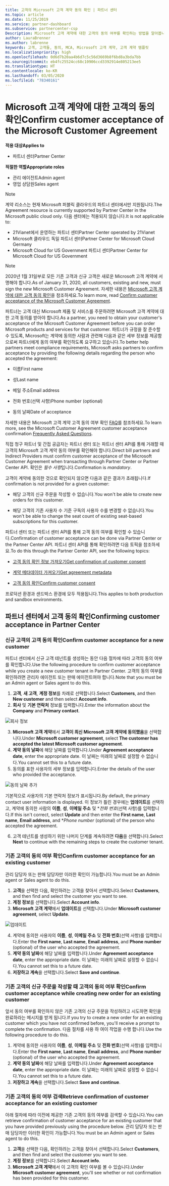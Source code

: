 ```yaml
---
title: 고객의 Microsoft 고객 계약 동의 확인 | 파트너 센터
ms.topic: article
ms.date: 11/25/2019
ms.service: partner-dashboard
ms.subservice: partnercenter-csp
Description: Microsoft 고객 계약에 대한 고객의 동의 여부를 확인하는 방법을 알아봅니다. 이는 고객을 위해 Microsoft 제품 및 서비스를 주문하는 데 필요할 수 있습니다.
author: LauraBrenner
ms.author: labrenne
keywords: 고객, 고객들, 동의, MCA, Microsoft 고객 계약, 고객 계약 템플릿
ms.localizationpriority: high
ms.openlocfilehash: 0d6d7b20aa4b6d7c5c56d3669b8f6bd8a3bda7bb
ms.sourcegitcommit: eb4fc25524cc68c10906ccd3392914e805213ee5
ms.translationtype: HT
ms.contentlocale: ko-KR
ms.lasthandoff: 03/05/2020
ms.locfileid: "78340161"
---
```

# <a name="confirm-customer-acceptance-of-the-microsoft-customer-agreement"></a><span data-ttu-id="b3dae-105">Microsoft 고객 계약에 대한 고객의 동의 확인</span><span class="sxs-lookup"><span data-stu-id="b3dae-105">Confirm customer acceptance of the Microsoft Customer Agreement</span></span>

<span data-ttu-id="b3dae-106">**적용 대상**</span><span class="sxs-lookup"><span data-stu-id="b3dae-106">**Applies to**</span></span>
-  <span data-ttu-id="b3dae-107">파트너 센터</span><span class="sxs-lookup"><span data-stu-id="b3dae-107">Partner Center</span></span>

<span data-ttu-id="b3dae-108">**적절한 역할**</span><span class="sxs-lookup"><span data-stu-id="b3dae-108">**Appropriate roles**</span></span>

- <span data-ttu-id="b3dae-109">관리 에이전트</span><span class="sxs-lookup"><span data-stu-id="b3dae-109">Admin agent</span></span>
- <span data-ttu-id="b3dae-110">영업 상담원</span><span class="sxs-lookup"><span data-stu-id="b3dae-110">Sales agent</span></span>

> [!NOTE]
> <span data-ttu-id="b3dae-111">계약 리소스는 현재 Microsoft 퍼블릭 클라우드의 파트너 센터에서만 지원됩니다.</span><span class="sxs-lookup"><span data-stu-id="b3dae-111">The Agreement resource is currently supported by Partner Center in the Microsoft public cloud only.</span></span> <span data-ttu-id="b3dae-112">다음 센터에는 적용되지 않습니다.</span><span class="sxs-lookup"><span data-stu-id="b3dae-112">It is not applicable to:</span></span>
> * <span data-ttu-id="b3dae-113">21Vianet에서 운영하는 파트너 센터</span><span class="sxs-lookup"><span data-stu-id="b3dae-113">Partner Center operated by 21Vianet</span></span>
> * <span data-ttu-id="b3dae-114">Microsoft 클라우드 독일 파트너 센터</span><span class="sxs-lookup"><span data-stu-id="b3dae-114">Partner Center for Microsoft Cloud Germany</span></span>
> * <span data-ttu-id="b3dae-115">Microsoft Cloud for US Government 파트너 센터</span><span class="sxs-lookup"><span data-stu-id="b3dae-115">Partner Center for Microsoft Cloud for US Government</span></span>

>[!NOTE]
><span data-ttu-id="b3dae-116">2020년 1월 31일부로 모든 기존 고객과 신규 고객은 새로운 Microsoft 고객 계약에 서명해야 합니다.</span><span class="sxs-lookup"><span data-stu-id="b3dae-116">As of January 31, 2020, all customers, existing and new, must sign the new Microsoft Customer Agreement.</span></span> <span data-ttu-id="b3dae-117">자세한 내용은 [Microsoft 고객 계약에 대한 고객 동의 확인](confirm-customer-agreement.md)을 참조하세요.</span><span class="sxs-lookup"><span data-stu-id="b3dae-117">To learn more, read [Confirm customer acceptance of the Microsoft Customer Agreement](confirm-customer-agreement.md).</span></span>

<span data-ttu-id="b3dae-118">파트너는 고객 대신 Microsoft 제품 및 서비스를 주문하려면 Microsoft 고객 계약에 대한 고객 동의를 받아야 합니다.</span><span class="sxs-lookup"><span data-stu-id="b3dae-118">As a partner, you need to obtain your customer's acceptance of the Microsoft Customer Agreement before you can order Microsoft products and services for that customer.</span></span> <span data-ttu-id="b3dae-119">파트너가 규정을 잘 준수할 수 있도록, Microsoft는 계약에 동의한 사람과 관련해 다음과 같은 세부 정보를 제공함으로써 파트너에게 동의 여부를 확인하도록 요구하고 있습니다.</span><span class="sxs-lookup"><span data-stu-id="b3dae-119">To better help partners meet compliance requirements, Microsoft asks partners to confirm acceptance by providing the following details regarding the person who accepted the agreement:</span></span> 

-   <span data-ttu-id="b3dae-120">이름</span><span class="sxs-lookup"><span data-stu-id="b3dae-120">First name</span></span>

-   <span data-ttu-id="b3dae-121">성</span><span class="sxs-lookup"><span data-stu-id="b3dae-121">Last name</span></span>

-   <span data-ttu-id="b3dae-122">메일 주소</span><span class="sxs-lookup"><span data-stu-id="b3dae-122">Email address</span></span>

-   <span data-ttu-id="b3dae-123">전화 번호(선택 사항)</span><span class="sxs-lookup"><span data-stu-id="b3dae-123">Phone number (optional)</span></span>

-   <span data-ttu-id="b3dae-124">동의 날짜</span><span class="sxs-lookup"><span data-stu-id="b3dae-124">Date of acceptance</span></span>

<span data-ttu-id="b3dae-125">자세한 내용은 Microsoft 고객 계약 고객 동의 여부 확인 [FAQ](https://docs.microsoft.com/partner-center/confirm-consent-faq)를 참조하세요.</span><span class="sxs-lookup"><span data-stu-id="b3dae-125">To learn more, see the Microsoft Customer Agreement customer acceptance confirmation [Frequently Asked Questions](https://docs.microsoft.com/partner-center/confirm-consent-faq).</span></span>

<span data-ttu-id="b3dae-126">직접 청구 파트너 및 간접 공급자는 파트너 센터 또는 파트너 센터 API를 통해 거래할 때 고객의 Microsoft 고객 계약 동의 여부를 확인해야 합니다.</span><span class="sxs-lookup"><span data-stu-id="b3dae-126">Direct bill partners and Indirect Providers must confirm customer acceptance of the Microsoft Customer Agreement when transacting through Partner Center or Partner Center API.</span></span> <span data-ttu-id="b3dae-127">확인은 *필수 사항*입니다.</span><span class="sxs-lookup"><span data-stu-id="b3dae-127">Confirmation is *mandatory*.</span></span>

<span data-ttu-id="b3dae-128">고객이 계약에 동의한 것으로 확인되지 않으면 다음과 같은 결과가 초래됩니다.</span><span class="sxs-lookup"><span data-stu-id="b3dae-128">If confirmation is not provided for a given customer:</span></span>

-   <span data-ttu-id="b3dae-129">해당 고객의 신규 주문을 작성할 수 없습니다.</span><span class="sxs-lookup"><span data-stu-id="b3dae-129">You won't be able to create new orders for this customer.</span></span>

-   <span data-ttu-id="b3dae-130">해당 고객의 기존 사용자 수 기준 구독의 사용자 수를 변경할 수 없습니다.</span><span class="sxs-lookup"><span data-stu-id="b3dae-130">You won't be able to change the seat count of existing seat-based subscriptions for this customer.</span></span>

<span data-ttu-id="b3dae-131">파트너 센터 또는 파트너 센터 API를 통해 고객 동의 여부를 확인할 수 있습니다.</span><span class="sxs-lookup"><span data-stu-id="b3dae-131">Confirmation of customer acceptance can be done via Partner Center or the Partner Center API.</span></span> <span data-ttu-id="b3dae-132">파트너 센터 API를 통해 확인하려면 다음 토픽을 참조하세요.</span><span class="sxs-lookup"><span data-stu-id="b3dae-132">To do this through the Partner Center API, see the following topics:</span></span> 

-   [<span data-ttu-id="b3dae-133">고객 동의 확인 정보 가져오기</span><span class="sxs-lookup"><span data-stu-id="b3dae-133">Get confirmation of customer consent</span></span>](https://docs.microsoft.com/partner-center/develop/get-confirmation-of-customer-consent)

-   [<span data-ttu-id="b3dae-134">계약 메타데이터 가져오기</span><span class="sxs-lookup"><span data-stu-id="b3dae-134">Get agreement metadata</span></span>](https://docs.microsoft.com/partner-center/develop/get-agreement-metadata)

-   [<span data-ttu-id="b3dae-135">고객 동의 확인</span><span class="sxs-lookup"><span data-stu-id="b3dae-135">Confirm customer consent</span></span>](https://docs.microsoft.com/partner-center/develop/confirm-customer-consent)


<span data-ttu-id="b3dae-136">프로덕션 환경과 샌드박스 환경에 모두 적용됩니다.</span><span class="sxs-lookup"><span data-stu-id="b3dae-136">This applies to both production and sandbox environments.</span></span>

## <a name="confirming-customer-acceptance-in-partner-center"></a><span data-ttu-id="b3dae-137">파트너 센터에서 고객 동의 확인</span><span class="sxs-lookup"><span data-stu-id="b3dae-137">Confirming customer acceptance in Partner Center</span></span>

### <a name="confirm-customer-acceptance-for-a-new-customer"></a><span data-ttu-id="b3dae-138">신규 고객의 고객 동의 확인</span><span class="sxs-lookup"><span data-stu-id="b3dae-138">Confirm customer acceptance for a new customer</span></span>

<span data-ttu-id="b3dae-139">파트너 센터에서 신규 고객 테넌트를 생성하는 동안 다음 절차에 따라 고객의 동의 여부를 확인합니다.</span><span class="sxs-lookup"><span data-stu-id="b3dae-139">Use the following procedure to confirm customer acceptance while you create a new customer tenant in Partner Center.</span></span> <span data-ttu-id="b3dae-140">고객의 동의 여부를 확인하려면 관리자 에이전트 또는 판매 에이전트여야 합니다.</span><span class="sxs-lookup"><span data-stu-id="b3dae-140">Note that you must be an Admin agent or Sales agent to do this.</span></span>

1. <span data-ttu-id="b3dae-141">**고객**, **새 고객**, **계정 정보**를 차례로 선택합니다.</span><span class="sxs-lookup"><span data-stu-id="b3dae-141">Select **Customers**, and then **New customer** and then select **Account info**.</span></span>
2. <span data-ttu-id="b3dae-142">**회사** 및 **기본 연락처** 정보를 입력합니다.</span><span class="sxs-lookup"><span data-stu-id="b3dae-142">Enter the information about the **Company** and **Primary contact**.</span></span>

![회사 정보](images/mca/mca1.png)

3. <span data-ttu-id="b3dae-144">**Microsoft 고객 계약**에서 **고객이 최신 Microsoft 고객 계약에 동의했음**을 선택합니다.</span><span class="sxs-lookup"><span data-stu-id="b3dae-144">Under **Microsoft customer agreement**, select **The customer has accepted the latest Microsoft customer agreement**.</span></span>
4. <span data-ttu-id="b3dae-145">**계약 동의 날짜**에 해당 날짜를 입력합니다.</span><span class="sxs-lookup"><span data-stu-id="b3dae-145">Under **Agreement acceptance date**, enter the appropriate date.</span></span> <span data-ttu-id="b3dae-146">이 날짜는 미래의 날짜로 설정할 수 없습니다.</span><span class="sxs-lookup"><span data-stu-id="b3dae-146">You cannot set this to a future date.</span></span>
5. <span data-ttu-id="b3dae-147">동의를 표한 사용자의 세부 정보를 입력합니다.</span><span class="sxs-lookup"><span data-stu-id="b3dae-147">Enter the details of the user who provided the acceptance.</span></span>

![동의 날짜 추가](images/mca/MCA3.png)

<span data-ttu-id="b3dae-149">기본적으로 사용자의 기본 연락처 정보가 표시됩니다.</span><span class="sxs-lookup"><span data-stu-id="b3dae-149">By default, the primary contact user information is displayed.</span></span> <span data-ttu-id="b3dae-150">이 정보가 틀린 경우에는 **업데이트**를 선택하고, 계약에 동의한 사람의 **이름**, **성**, **이메일 주소** 및 \**전화 번호*(선택 사항)를 입력합니다.</span><span class="sxs-lookup"><span data-stu-id="b3dae-150">If this isn't correct, select **Update** and then enter the **First name**, **Last name**, **Email address**, and \**Phone number* (optional) of the person who accepted the agreement.</span></span>

6. <span data-ttu-id="b3dae-151">고객 테넌트를 생성하기 위한 나머지 단계를 계속하려면 **다음**을 선택합니다.</span><span class="sxs-lookup"><span data-stu-id="b3dae-151">Select **Next** to continue with the remaining steps to create the customer tenant.</span></span>

### <a name="confirm-customer-acceptance-for-an-existing-customer"></a><span data-ttu-id="b3dae-152">기존 고객의 동의 여부 확인</span><span class="sxs-lookup"><span data-stu-id="b3dae-152">Confirm customer acceptance for an existing customer</span></span>

<span data-ttu-id="b3dae-153">관리 담당자 또는 판매 담당자만 이러한 확인이 가능합니다.</span><span class="sxs-lookup"><span data-stu-id="b3dae-153">You must be an Admin agent or Sales agent to do this.</span></span>

1. <span data-ttu-id="b3dae-154">**고객**을 선택한 다음, 확인하려는 고객을 찾아서 선택합니다.</span><span class="sxs-lookup"><span data-stu-id="b3dae-154">Select **Customers**, and then find and select the customer you want to see.</span></span>
2. <span data-ttu-id="b3dae-155">**계정 정보**를 선택합니다.</span><span class="sxs-lookup"><span data-stu-id="b3dae-155">Select **Account info**.</span></span>
3. <span data-ttu-id="b3dae-156">**Microsoft 고객 계약**에서 **업데이트**를 선택합니다.</span><span class="sxs-lookup"><span data-stu-id="b3dae-156">Under **Microsoft customer agreement**, select **Update**.</span></span>

![업데이트](images/mca/mca4.png)

4. <span data-ttu-id="b3dae-158">계약에 동의한 사용자의 **이름**, **성**, **이메일 주소** 및 **전화 번호**(선택 사항)를 입력합니다.</span><span class="sxs-lookup"><span data-stu-id="b3dae-158">Enter the **First name**, **Last name**, **Email address**, and **Phone number** (optional) of the user who accepted the agreement.</span></span>
5. <span data-ttu-id="b3dae-159">**계약 동의 날짜**에 해당 날짜를 입력합니다.</span><span class="sxs-lookup"><span data-stu-id="b3dae-159">Under **Agreement acceptance date**, enter the appropriate date.</span></span> <span data-ttu-id="b3dae-160">이 날짜는 미래의 날짜로 설정할 수 없습니다.</span><span class="sxs-lookup"><span data-stu-id="b3dae-160">You cannot set this to a future date.</span></span>
6. <span data-ttu-id="b3dae-161">**저장하고 계속**을 선택합니다.</span><span class="sxs-lookup"><span data-stu-id="b3dae-161">Select **Save and continue**.</span></span>

### <a name="confirm-customer-acceptance-while-creating-new-order-for-an-existing-customer"></a><span data-ttu-id="b3dae-162">기존 고객의 신규 주문을 작성할 때 고객의 동의 여부 확인</span><span class="sxs-lookup"><span data-stu-id="b3dae-162">Confirm customer acceptance while creating new order for an existing customer</span></span>

<span data-ttu-id="b3dae-163">앞서 동의 여부를 확인하지 않은 기존 고객의 신규 주문을 작성하려고 시도하면 확인을 완료하라는 메시지를 받게 됩니다.</span><span class="sxs-lookup"><span data-stu-id="b3dae-163">If you try to create a new order for an existing customer which you have not confirmed before, you'll receive a prompt to complete the confirmation.</span></span> <span data-ttu-id="b3dae-164">다음 절차를 사용 하 여이 작업을 수행 합니다.</span><span class="sxs-lookup"><span data-stu-id="b3dae-164">Use the following procedure to do this.</span></span>

1. <span data-ttu-id="b3dae-165">계약에 동의한 사용자의 **이름**, **성**, **이메일 주소** 및 **전화 번호**(선택 사항)를 입력합니다.</span><span class="sxs-lookup"><span data-stu-id="b3dae-165">Enter the **First name**, **Last name**, **Email address**, and **Phone number** (optional) of the user who accepted the agreement.</span></span>
2. <span data-ttu-id="b3dae-166">**계약 동의 날짜**에 해당 날짜를 입력합니다.</span><span class="sxs-lookup"><span data-stu-id="b3dae-166">Under **Agreement acceptance date**, enter the appropriate date.</span></span> <span data-ttu-id="b3dae-167">이 날짜는 미래의 날짜로 설정할 수 없습니다.</span><span class="sxs-lookup"><span data-stu-id="b3dae-167">You cannot set this to a future date.</span></span>
3. <span data-ttu-id="b3dae-168">**저장하고 계속**을 선택합니다.</span><span class="sxs-lookup"><span data-stu-id="b3dae-168">Select **Save and continue**.</span></span>

### <a name="retrieve-confirmation-of-customer-acceptance-for-an-existing-customer"></a><span data-ttu-id="b3dae-169">기존 고객의 동의 여부 검색</span><span class="sxs-lookup"><span data-stu-id="b3dae-169">Retrieve confirmation of customer acceptance for an existing customer</span></span>

<span data-ttu-id="b3dae-170">아래 절차에 따라 이전에 제공한 기존 고객의 동의 여부를 검색할 수 있습니다.</span><span class="sxs-lookup"><span data-stu-id="b3dae-170">You can retrieve confirmation of customer acceptance for an existing customer that you have provided previously using the procedure below.</span></span> <span data-ttu-id="b3dae-171">관리 담당자 또는 판매 담당자만 이러한 확인이 가능합니다.</span><span class="sxs-lookup"><span data-stu-id="b3dae-171">You must be an Admin agent or Sales agent to do this.</span></span>

1. <span data-ttu-id="b3dae-172">**고객**을 선택한 다음, 확인하려는 고객을 찾아서 선택합니다.</span><span class="sxs-lookup"><span data-stu-id="b3dae-172">Select **Customers**, and then find and select the customer you want to see.</span></span>
2. <span data-ttu-id="b3dae-173">**계정 정보**를 선택합니다.</span><span class="sxs-lookup"><span data-stu-id="b3dae-173">Select **Account info**.</span></span>
3. <span data-ttu-id="b3dae-174">**Microsoft 고객 계약**에서 이 고객의 확인 여부를 볼 수 있습니다.</span><span class="sxs-lookup"><span data-stu-id="b3dae-174">Under **Microsoft customer agreement**, you'll see whether or not confirmation has been provided for this customer.</span></span>
